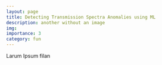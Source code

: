 ```yaml
---
layout: page
title: Detecting Transmission Spectra Anomalies using ML
description: another without an image
img:
importance: 3
category: fun
---
```

Larum Ipsum filan
